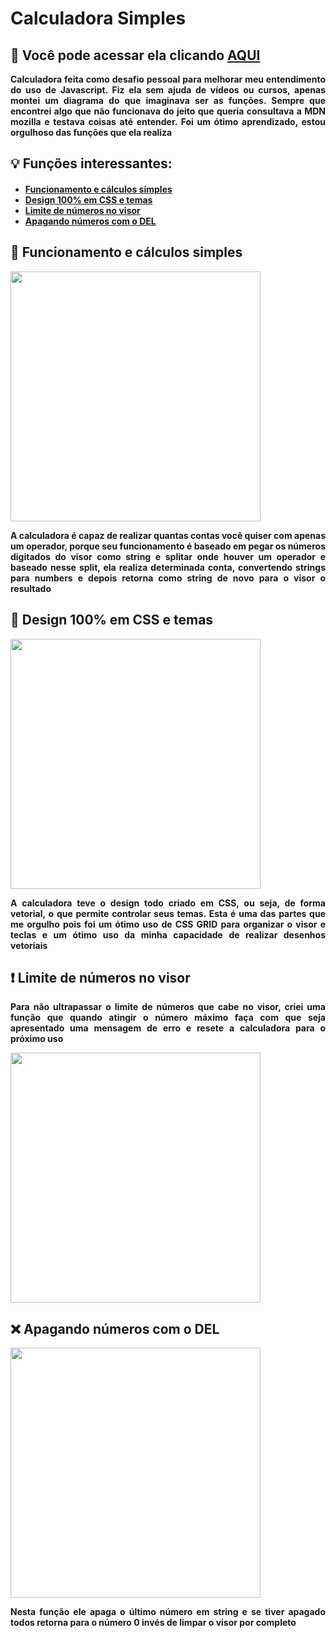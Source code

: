 <div align="justify">
<h1>Calculadora Simples</h1>
<h2><b>&#128270; Você pode acessar ela clicando <a href="calculadoragx.netlify.app">AQUI</a><b></h2>
<p>Calculadora feita como desafio pessoal para melhorar meu entendimento do uso de Javascript. Fiz ela sem ajuda de vídeos ou cursos, apenas montei um diagrama do que imaginava ser as funções. Sempre que encontrei algo que não funcionava do jeito que queria consultava a MDN mozilla e testava coisas até entender. Foi um ótimo aprendizado, estou orgulhoso das funções que ela realiza
</p>
<h2>&#128161; Funções interessantes:</h2>
<h4><ul>
<li><a href="#calculo">Funcionamento e cálculos simples</a></li>
<li><a href="#css">Design 100% em CSS e temas</a></li>
<li><a href="#limite">Limite de números no visor</a></li>
<li><a href="#del">Apagando números com o DEL</li>
</ul></h4>

<a id="calculo">
<h2>&#x1F522;	Funcionamento e cálculos simples</h2>
<img height="400em" src = "https://user-images.githubusercontent.com/104655361/180367373-472478ea-eb9d-40db-962e-4fff90709ed7.gif">
<p>A calculadora é capaz de realizar quantas contas você quiser com apenas um operador, porque seu funcionamento é baseado em pegar os números digitados do visor como string e splitar onde houver um operador e baseado nesse split, ela realiza determinada conta, convertendo strings para numbers e depois retorna como string de novo para o visor o resultado</p></a>


<a id="css">
<h2>&#x1F3A8;	Design 100% em CSS e temas</h2>
<img height="400em" src="https://user-images.githubusercontent.com/104655361/180364614-8f1c3a0a-88b2-45a4-81e0-17738db8bcf7.gif">
<p> A calculadora teve o design todo criado em CSS, ou seja, de forma vetorial, o que permite controlar seus temas. Esta é uma das partes que me orgulho pois foi um ótimo uso de CSS GRID para organizar o visor e teclas e um ótimo uso da minha capacidade de realizar desenhos vetoriais</p>
</a>

<a id="limite">
<h2>&#x2757;	Limite de números no visor</h2>
<p>Para não ultrapassar o limite de números que cabe no visor, criei uma função que quando atingir o número máximo faça com que seja apresentado uma mensagem de erro e resete a calculadora para o próximo uso</p>
<img height="400em" src = "https://user-images.githubusercontent.com/104655361/180367824-f371f680-7985-4ca1-a496-20686663b73c.gif"></a>

<a id="del">
<h2>&#x274C Apagando números com o DEL</h2>
<img height="400em" src = "https://user-images.githubusercontent.com/104655361/180368139-a240c1b9-4d5d-413b-9d69-b7395bfecbdf.gif">
<p>Nesta função ele apaga o último número em string e se tiver apagado todos retorna para o número 0 invés de limpar o visor por completo</p>
<a>

</div>
